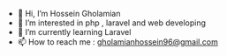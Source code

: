 - 👋 Hi, I’m Hossein Gholamian
- 👀 I’m interested in php , laravel and web developing
- 🌱 I’m currently learning Laravel
- 📫 How to reach me : gholamianhossein96@gmail.com

<!---
HosseinGholamian/HosseinGholamian is a ✨ special ✨ repository because its `README.md` (this file) appears on your GitHub profile.
You can click the Preview link to take a look at your changes.
--->
